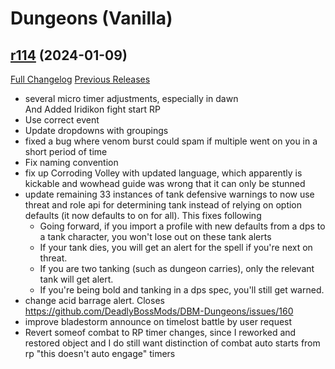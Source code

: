 # <DBM Mod> Dungeons (Vanilla)

## [r114](https://github.com/DeadlyBossMods/DBM-Dungeons/tree/r114) (2024-01-09)
[Full Changelog](https://github.com/DeadlyBossMods/DBM-Dungeons/compare/r113...r114) [Previous Releases](https://github.com/DeadlyBossMods/DBM-Dungeons/releases)

- several micro timer adjustments, especially in dawn  
    And Added Iridikon fight start RP  
- Use correct event  
- Update dropdowns with groupings  
- fixed a bug where venom burst could spam if multiple went on you in a short period of time  
- Fix naming convention  
- fix up Corroding Volley with updated language, which apparently is kickable and wowhead guide was wrong that it can only be stunned  
- update remaining 33 instances of tank defensive warnings to now use threat and role api for determining tank instead of relying on option defaults (it now defaults to on for all). This fixes following  
     - Going forward, if you import a profile with new defaults from a dps to a tank character, you won't lose out on these tank alerts  
     - If your tank dies, you will get an alert for the spell if you're next on threat.  
     - If you are two tanking (such as dungeon carries), only the relevant tank will get alert.  
     - If you're being bold and tanking in a dps spec, you'll still get warned.  
- change acid barrage alert. Closes https://github.com/DeadlyBossMods/DBM-Dungeons/issues/160  
- improve bladestorm announce on timelost battle by user request  
- Revert someof combat to RP timer changes, since I reworked and restored object and I do still want distinction of combat auto starts from rp "this doesn't auto engage" timers  
